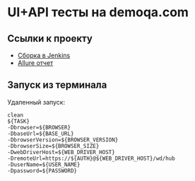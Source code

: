 # UI+API тесты на demoqa.com

## Ссылки к проекту

- [Сборка в Jenkins](https://jenkins.autotests.cloud/job/ui-api-demoqa-develop/)
- [Allure отчет](https://jenkins.autotests.cloud/job/ui-api-demoqa-develop/allure/)

## Запуск из терминала

Удаленный запуск:
```
clean 
${TASK} 
-Dbrowser=${BROWSER}
-DbaseUrl=${BASE_URL}
-DbrowserVersion=${BROWSER_VERSION}
-DbrowserSize=${BROWSER_SIZE} 
-DwebDriverHost=${WEB_DRIVER_HOST}
-DremoteUrl=https://${AUTH}@${WEB_DRIVER_HOST}/wd/hub
-DuserName=${USER_NAME}
-Dpassword=${PASSWORD}
```

